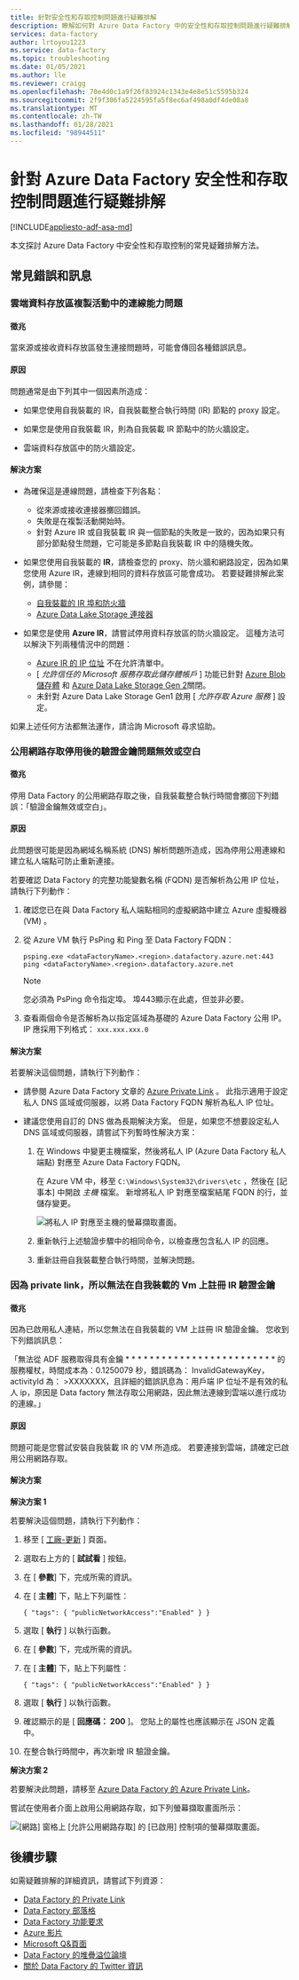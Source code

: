 ```yaml
---
title: 針對安全性和存取控制問題進行疑難排解
description: 瞭解如何對 Azure Data Factory 中的安全性和存取控制問題進行疑難排解。
services: data-factory
author: lrtoyou1223
ms.service: data-factory
ms.topic: troubleshooting
ms.date: 01/05/2021
ms.author: lle
ms.reviewer: craigg
ms.openlocfilehash: 70e4d0c1a9f26f83924c1343e4e8e51c5595b324
ms.sourcegitcommit: 2f9f306fa5224595fa5f8ec6af498a0df4de08a8
ms.translationtype: MT
ms.contentlocale: zh-TW
ms.lasthandoff: 01/28/2021
ms.locfileid: "98944511"
---
```

# <a name="troubleshoot-azure-data-factory-security-and-access-control-issues"></a>針對 Azure Data Factory 安全性和存取控制問題進行疑難排解

[!INCLUDE[appliesto-adf-asa-md](includes/appliesto-adf-asa-md.md)]

本文探討 Azure Data Factory 中安全性和存取控制的常見疑難排解方法。

## <a name="common-errors-and-messages"></a>常見錯誤和訊息

### <a name="connectivity-issue-in-the-copy-activity-of-the-cloud-datastore"></a>雲端資料存放區複製活動中的連線能力問題

#### <a name="symptoms"></a>徵兆

當來源或接收資料存放區發生連接問題時，可能會傳回各種錯誤訊息。

#### <a name="cause"></a>原因 

問題通常是由下列其中一個因素所造成：

* 如果您使用自我裝載的 IR，自我裝載整合執行時間 (IR) 節點的 proxy 設定。

* 如果您是使用自我裝載 IR，則為自我裝載 IR 節點中的防火牆設定。

* 雲端資料存放區中的防火牆設定。

#### <a name="resolution"></a>解決方案

* 為確保這是連線問題，請檢查下列各點：

   - 從來源或接收連接器擲回錯誤。
   - 失敗是在複製活動開始時。
   - 針對 Azure IR 或自我裝載 IR 與一個節點的失敗是一致的，因為如果只有部分節點發生問題，它可能是多節點自我裝載 IR 中的隨機失敗。

* 如果您使用自我裝載的 **IR**，請檢查您的 proxy、防火牆和網路設定，因為如果您使用 Azure IR，連線到相同的資料存放區可能會成功。 若要疑難排解此案例，請參閱：

   * [自我裝載的 IR 埠和防火牆](./create-self-hosted-integration-runtime.md#ports-and-firewalls)
   * [Azure Data Lake Storage 連接器](./connector-azure-data-lake-store.md)
  
* 如果您是使用 **Azure IR**，請嘗試停用資料存放區的防火牆設定。 這種方法可以解決下列兩種情況中的問題：
  
   * [Azure IR 的 IP 位址](./azure-integration-runtime-ip-addresses.md) 不在允許清單中。
   * [ *允許信任的 Microsoft 服務存取此儲存體帳戶* ] 功能已針對 [Azure Blob 儲存體](./connector-azure-blob-storage.md#supported-capabilities) 和 [Azure Data Lake Storage Gen 2](./connector-azure-data-lake-storage.md#supported-capabilities)關閉。
   * 未針對 Azure Data Lake Storage Gen1 啟用 [ *允許存取 Azure 服務* ] 設定。

如果上述任何方法都無法運作，請洽詢 Microsoft 尋求協助。


### <a name="invalid-or-empty-authentication-key-issue-after-public-network-access-is-disabled"></a>公用網路存取停用後的驗證金鑰問題無效或空白

#### <a name="symptoms"></a>徵兆

停用 Data Factory 的公用網路存取之後，自我裝載整合執行時間會擲回下列錯誤：「驗證金鑰無效或空白」。

#### <a name="cause"></a>原因

此問題很可能是因為網域名稱系統 (DNS) 解析問題所造成，因為停用公用連線和建立私人端點可防止重新連接。

若要確認 Data Factory 的完整功能變數名稱 (FQDN) 是否解析為公用 IP 位址，請執行下列動作：

1. 確認您已在與 Data Factory 私人端點相同的虛擬網路中建立 Azure 虛擬機器 (VM) 。

2. 從 Azure VM 執行 PsPing 和 Ping 至 Data Factory FQDN：

   `psping.exe <dataFactoryName>.<region>.datafactory.azure.net:443`
   `ping <dataFactoryName>.<region>.datafactory.azure.net`

   > [!Note]
   > 您必須為 PsPing 命令指定埠。 埠443顯示在此處，但並非必要。

3. 查看兩個命令是否解析為以指定區域為基礎的 Azure Data Factory 公用 IP。 IP 應採用下列格式： `xxx.xxx.xxx.0`

#### <a name="resolution"></a>解決方案

若要解決這個問題，請執行下列動作：
- 請參閱 Azure Data Factory 文章的 [Azure Private Link](./data-factory-private-link.md#dns-changes-for-private-endpoints) 。 此指示適用于設定私人 DNS 區域或伺服器，以將 Data Factory FQDN 解析為私人 IP 位址。

- 建議您使用自訂的 DNS 做為長期解決方案。 但是，如果您不想要設定私人 DNS 區域或伺服器，請嘗試下列暫時性解決方案：

  1. 在 Windows 中變更主機檔案，然後將私人 IP (Azure Data Factory 私人端點) 對應至 Azure Data Factory FQDN。
  
     在 Azure VM 中，移至 `C:\Windows\System32\drivers\etc` ，然後在 [記事本] 中開啟 *主機* 檔案。 新增將私人 IP 對應至檔案結尾 FQDN 的行，並儲存變更。
     
     ![將私人 IP 對應至主機的螢幕擷取畫面。](media/self-hosted-integration-runtime-troubleshoot-guide/add-mapping-to-host.png)

  1. 重新執行上述驗證步驟中的相同命令，以檢查應包含私人 IP 的回應。

  1. 重新註冊自我裝載整合執行時間，並解決問題。

### <a name="unable-to-register-ir-authentication-key-on-self-hosted-vms-due-to-private-link"></a>因為 private link，所以無法在自我裝載的 Vm 上註冊 IR 驗證金鑰

#### <a name="symptoms"></a>徵兆

因為已啟用私人連結，所以您無法在自我裝載的 VM 上註冊 IR 驗證金鑰。 您收到下列錯誤訊息：

「無法從 ADF 服務取得具有金鑰 * * * * * * * * * * * * * * * * * * * * * * * * * 的服務權杖，時間成本為：0.1250079 秒，錯誤碼為： InvalidGatewayKey，activityId 為： >XXXXXXX，且詳細的錯誤訊息為：用戶端 IP 位址不是有效的私人 ip，原因是 Data factory 無法存取公用網路，因此無法連線到雲端以進行成功的連線。」

#### <a name="cause"></a>原因

問題可能是您嘗試安裝自我裝載 IR 的 VM 所造成。 若要連接到雲端，請確定已啟用公用網路存取。

#### <a name="resolution"></a>解決方案

**解決方案 1**
 
若要解決這個問題，請執行下列動作：

1. 移至 [ [工廠-更新](/rest/api/datafactory/Factories/Update) ] 頁面。

1. 選取右上方的 [ **試試看** ] 按鈕。
1. 在 [ **參數**] 下，完成所需的資訊。 
1. 在 [ **主體**] 下，貼上下列屬性：

    ```
    { "tags": { "publicNetworkAccess":"Enabled" } }
    ```
1. 選取 [ **執行** ] 以執行函數。 

1. 在 [ **參數**] 下，完成所需的資訊。 

1. 在 [ **主體**] 下，貼上下列屬性：
    ```
    { "tags": { "publicNetworkAccess":"Enabled" } }
    ``` 

1. 選取 [ **執行** ] 以執行函數。 
1. 確認顯示的是 [ **回應碼： 200** ]。 您貼上的屬性也應該顯示在 JSON 定義中。

1. 在整合執行時間中，再次新增 IR 驗證金鑰。


**解決方案 2**

若要解決此問題，請移至 [Azure Data Factory 的 Azure Private Link](./data-factory-private-link.md)。

嘗試在使用者介面上啟用公用網路存取，如下列螢幕擷取畫面所示：

![[網路] 窗格上 [允許公用網路存取] 的 [已啟用] 控制項的螢幕擷取畫面。](media/self-hosted-integration-runtime-troubleshoot-guide/enable-public-network-access.png)

## <a name="next-steps"></a>後續步驟

如需疑難排解的詳細資訊，請嘗試下列資源：

*  [Data Factory 的 Private Link](data-factory-private-link.md)
*  [Data Factory 部落格](https://azure.microsoft.com/blog/tag/azure-data-factory/)
*  [Data Factory 功能要求](https://feedback.azure.com/forums/270578-data-factory)
*  [Azure 影片](https://azure.microsoft.com/resources/videos/index/?sort=newest&services=data-factory)
*  [Microsoft Q&頁面](/answers/topics/azure-data-factory.html)
*  [Data Factory 的堆疊溢位論壇](https://stackoverflow.com/questions/tagged/azure-data-factory)
*  [關於 Data Factory 的 Twitter 資訊](https://twitter.com/hashtag/DataFactory)